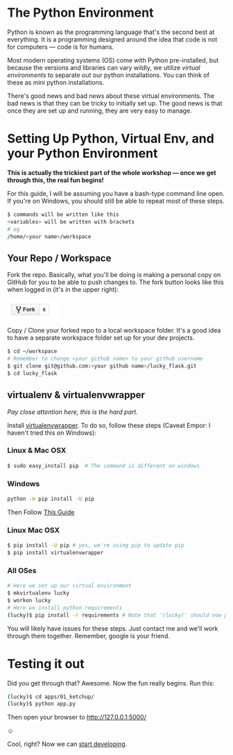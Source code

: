 # The Python Environment

Python is known as the programming language that's the second best at everything. It is a programming designed around the idea that code is not for computers — code is for humans.

Most modern operating systems (OS) come with Python pre-installed, but because the versions and libraries can vary wildly, we utilize *virtual environments* to separate out our python installations. You can think of these as mini python installations.

There's good news and bad news about these virtual environments. The bad news is that they can be tricky to initially set up. The good news is that once they are set up and running, they are very easy to manage.

# Setting Up Python, Virtual Env, and your Python Environment

**This is actually the trickiest part of the whole workshop — once we get through this, the real fun begins!**

For this guide, I will be assuming you have a bash-type command line open. If you're on Windows, you should still be able to repeat most of these steps.

```bash
$ commands will be written like this
<variables> will be written with brackets
# eg
/home/<your name>/workspace
```

## Your Repo / Workspace

Fork the repo. Basically, what you'll be doing is making a personal copy on GitHub for you to be able to push changes to. The fork button looks like this when logged in (it's in the upper right):

![Forking the repo](../static/img/fork.png)

Copy / Clone your forked repo to a local workspace folder. It's a good idea to have a separate workspace folder set up for your dev projects.

```bash
$ cd ~/workspace
# Remember to change <your github name> to your github username
$ git clone git@github.com:<your github name>/lucky_flask.git
$ cd lucky_flask
```

## virtualenv & virtualenvwrapper

*Pay close attention here, this is the hard part.*

Install [virtualenvwrapper](https://virtualenvwrapper.readthedocs.org/en/latest/). To do so, follow these steps (Caveat Empor: I haven't tried this on Windows):

### Linux & Mac OSX
```bash
$ sudo easy_install pip  # The command is different on windows
```

### Windows
```bash
python -m pip install -U pip
```

Then Follow [This Guide](https://github.com/davidmarble/virtualenvwrapper-win/)

### Linux  Mac OSX

```bash
$ pip install -U pip # yes, we're using pip to update pip
$ pip install virtualenvwrapper
```

### All OSes

```bash
# Here we set up our virtual environment
$ mkvirtualenv lucky
$ workon lucky
# Here we install python requirements
(lucky)$ pip install -r requirements # Note that '(lucky)' should now pop up
```

You will likely have issues for these steps. Just contact me and we'll work through them together. Remember, google is your friend.


# Testing it out

Did you get through that? Awesome. Now the fun really begins. Run this:

```bash
(lucky)$ cd apps/01_ketchup/
(lucky)$ python app.py
```

Then open your browser to http://127.0.0.1:5000/

☺

Cool, right? Now we can [start developing](../01_ketchup/README.md).

